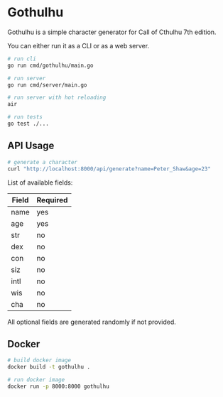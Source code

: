 # Gothulhu

Gothulhu is a simple character generator for Call of Cthulhu 7th edition.

You can either run it as a CLI or as a web server.

```bash
# run cli
go run cmd/gothulhu/main.go

# run server
go run cmd/server/main.go

# run server with hot reloading
air

# run tests
go test ./...
```

## API Usage

```bash
# generate a character
curl "http://localhost:8000/api/generate?name=Peter_Shaw&age=23"
```

List of available fields:

| Field | Required |
| ----- | -------- |
| name  | yes      |
| age   | yes      |
| str   | no       |
| dex   | no       |
| con   | no       |
| siz   | no       |
| intl  | no       |
| wis   | no       |
| cha   | no       |

All optional fields are generated randomly if not provided.

## Docker

```bash
# build docker image
docker build -t gothulhu .

# run docker image
docker run -p 8000:8000 gothulhu
```
